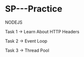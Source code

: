 # SP---Practice

NODEJS

Task 1 -> Learn About HTTP Headers

Task 2 -> Event Loop

Task 3 -> Thread Pool